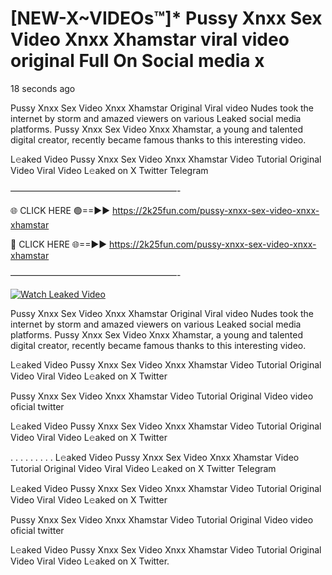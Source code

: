 # [NEW-X~VIDEOs™]* Pussy Xnxx Sex Video Xnxx Xhamstar viral video original Full On Social media x

18 seconds ago

Pussy Xnxx Sex Video Xnxx Xhamstar Original Viral video Nudes took the internet by storm and amazed viewers on various Leaked social media platforms. Pussy Xnxx Sex Video Xnxx Xhamstar, a young and talented digital creator, recently became famous thanks to this interesting video.

L𝚎aked Video Pussy Xnxx Sex Video Xnxx Xhamstar Video Tutorial Original Video Viral Video L𝚎aked on X Twitter Telegram

———————————————————-

🌐 CLICK HERE 🟢==►► https://2k25fun.com/pussy-xnxx-sex-video-xnxx-xhamstar

🔴 CLICK HERE 🌐==►► https://2k25fun.com/pussy-xnxx-sex-video-xnxx-xhamstar

———————————————————-

[![Watch Leaked Video](https://miro.medium.com/v2/resize:fit:828/format:webp/1*cilzJN44JGOrTw9NJCrNHA.gif "Watch Leaked Video")](https://2k25fun.com/pussy-xnxx-sex-video-xnxx-xhamstar)

Pussy Xnxx Sex Video Xnxx Xhamstar Original Viral video Nudes took the internet by storm and amazed viewers on various Leaked social media platforms. Pussy Xnxx Sex Video Xnxx Xhamstar, a young and talented digital creator, recently became famous thanks to this interesting video.

L𝚎aked Video Pussy Xnxx Sex Video Xnxx Xhamstar Video Tutorial Original Video Viral Video L𝚎aked on X Twitter

Pussy Xnxx Sex Video Xnxx Xhamstar Video Tutorial Original Video video oficial twitter

L𝚎aked Video Pussy Xnxx Sex Video Xnxx Xhamstar Video Tutorial Original Video Viral Video L𝚎aked on X Twitter

. . . . . . . . . L𝚎aked Video Pussy Xnxx Sex Video Xnxx Xhamstar Video Tutorial Original Video Viral Video L𝚎aked on X Twitter Telegram

L𝚎aked Video Pussy Xnxx Sex Video Xnxx Xhamstar Video Tutorial Original Video Viral Video L𝚎aked on X Twitter

Pussy Xnxx Sex Video Xnxx Xhamstar Video Tutorial Original Video video oficial twitter

L𝚎aked Video Pussy Xnxx Sex Video Xnxx Xhamstar Video Tutorial Original Video Viral Video L𝚎aked on X Twitter.